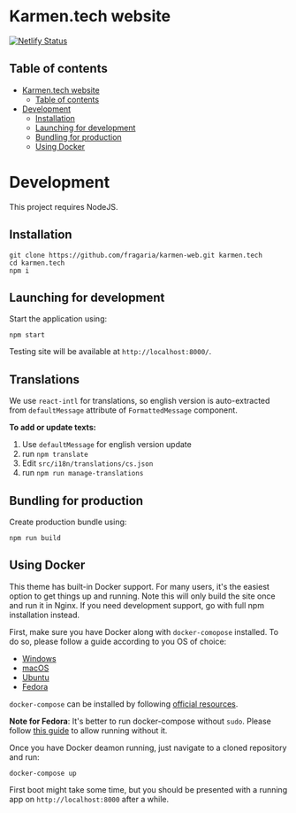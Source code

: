 # Karmen.tech website

[![Netlify Status](https://api.netlify.com/api/v1/badges/47d7d170-5d7e-437e-850d-46df0b2fe539/deploy-status)](https://app.netlify.com/sites/infallible-bhaskara-3b37d5/deploys)

## Table of contents

- [Karmen.tech website](#karmentech-website)
  - [Table of contents](#table-of-contents)
- [Development](#development)
  - [Installation](#installation)
  - [Launching for development](#launching-for-development)
  - [Bundling for production](#bundling-for-production)
  - [Using Docker](#using-docker)

# Development

This project requires NodeJS.

## Installation

```
git clone https://github.com/fragaria/karmen-web.git karmen.tech
cd karmen.tech
npm i
```

## Launching for development

Start the application using:

```
npm start
```

Testing site will be available at `http://localhost:8000/`.


## Translations

We use `react-intl` for translations, so english version is auto-extracted from `defaultMessage` attribute of `FormattedMessage` component.

**To add or update texts:**

1. Use `defaultMessage` for english version update
2. run `npm translate`
3. Edit `src/i18n/translations/cs.json`
4. run `npm run manage-translations`


## Bundling for production

Create production bundle using:

```
npm run build
```

## Using Docker

This theme has built-in Docker support. For many users, it's the easiest option
to get things up and running. Note this will only build the site once and run
it in Nginx. If you need development support, go with full npm installation instead.

First, make sure you have Docker along with `docker-comopose` installed. To do
so, please follow a guide according to you OS of choice:

- [Windows](https://docs.docker.com/docker-for-windows/install/)
- [macOS](https://docs.docker.com/docker-for-mac/install/)
- [Ubuntu](https://docs.docker.com/install/linux/docker-ce/ubuntu/)
- [Fedora](https://docs.docker.com/install/linux/docker-ce/fedora/)

`docker-compose` can be installed by following
[official resources](https://docs.docker.com/compose/install/).

**Note for Fedora**: It's better to run docker-compose without `sudo`. Please
follow [this guide](https://bluntinstrumentsoftesting.com/2016/12/03/run-docker-without-sudo-in-fedora-25/)
to allow running without it.

Once you have Docker deamon running, just navigate to a cloned repository and
run:

```
docker-compose up
```

First boot might take some time, but you should be presented with a running
app on `http://localhost:8000` after a while.
